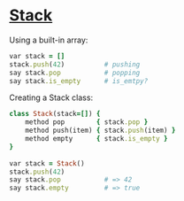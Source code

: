 [1]: https://rosettacode.org/wiki/Stack

# [Stack][1]

Using a built-in array:

```ruby
var stack = []
stack.push(42)          # pushing
say stack.pop           # popping
say stack.is_empty      # is_emtpy?
```


Creating a Stack class:

```ruby
class Stack(stack=[]) {
    method pop        { stack.pop }
    method push(item) { stack.push(item) }
    method empty      { stack.is_empty }
}
 
var stack = Stack()
stack.push(42)
say stack.pop           # => 42
say stack.empty         # => true
```
